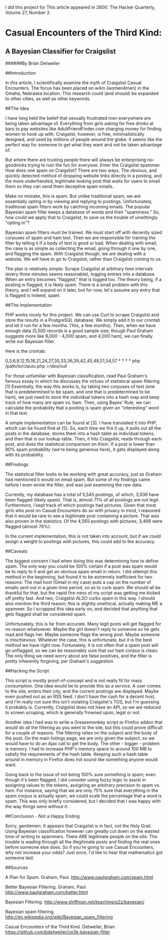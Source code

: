 I did this project for This article appeared in 2600: The Hacker Quarterly, Volume 27, Number 2.

Casual Encounters of the Third Kind:
====================================
A Bayesian Classifier for Craigslist
------------------------------------

######By Brian Detweiler


##Introduction

In this article, I scientifically examine the myth of
Craigslist Casual Encounters. The focus has been placed
on w4m (women4men) in the Omaha, Nebraska location.
This research could (and should) be expanded to other
cities, as well as other keywords.

##The Idea

I have long held the belief that sexually frustrated men
everywhere are being taken advantage of. 
Everything from girls asking for free drinks at bars to 
pay websites like AdultFriendFinder.com charging money
for finding women to hook up with. Craigslist, however, is
free, minimalistically designed, and used by millions of
people around the globe. It seems like the perfect way
for someone to get what they want and not be taken
advantage of.

But where there are trusting people there will always be
enterprising no-goodnicks trying to ruin the fun for
everyone. Enter the Craigslist spammer. How does one spam
on Craigslist? There are two ways. The obvious, and
quickly detected method of dropping website links
directly in a posting, and the more underhanded,
legitimate looking post that waits for users to email them
so they can send them deceptive spam emails.

Make no mistake, this is spam. But unlike traditional
spam, we are essentially opting in by viewing and
replying to postings. Unfortunately, traditional spam
filters work by catching incoming emails. The popular
Bayesian spam filter keeps a database of words and their
"spaminess." So, how could we apply that to Craigslist,
to save us the trouble of unwittingly "opting in"?

Bayesian spam filters must be trained. We must start off
with decently sized corpuses of spam and ham text. Then
we are responsible for training the filter by telling it
if a body of text is good or bad. When dealing with 
email, the case is as simple as collecting the email, 
going through it one by one, and flagging the spam. With
Craigslist though, we are dealing with a website. We  will
have to go to Craigslist, rather than Craigslist coming
to us.

The plan is relatively simple: Scrape Craigslist at
arbitrary time intervals (every three minutes seems
reasonable), logging entries into a database. When an
entry becomes "flagged," that is logged too. The theory
being, if a posting is flagged, it is likely spam. There
is a small problem with this theory, and I will expand on
it later, but for now, let's assume any entry that is
flagged is indeed, spam.

##The Implementation

PHP works nicely for this project. We can use Curl to
scrape Craigslist and store the results in a
PostgreSQL database. We simply add it to our crontab and
let it run for a few months. (Yes, a few months). Then,
when we have enough data (5,500 records is a good sample
size, though Paul Graham suggests more like 8,000 - 4,000
spam, and 4,000 ham), we can finally write our Bayesian
filter.

Here is the crontab:

0,3,6,9,12,15,18,21,24,27,30,33,36,39,42,45,48,51,54,57 *   *   *   *  php /path/to/clauto.php >/dev/null

For those unfamiliar with Bayesian classification, read
Paul Graham's famous essay in which he discusses the
virtues of statistical spam filtering. [1] Essentially,
the way this works is, by taking two corpuses of text
(one that is predetermined to be spam, and one that is
predetermined to be ham), we just need to store the
individual tokens into a hash map and keep track of how
many are spam vs. ham. Then, using Bayes' Rule, we can
calculate the probability that a posting is spam given
an "interesting" word in that text.

A simple implementation can be found at [3]. I have
translated it into PHP, which can be found find at [5].
So, each time we fire it up, it pulls out all the posts
in the database, stores them into a hash table as
individual tokens, and then that is our lookup table.
Then, it hits Craigslist, reads through each post, and
does the statistical comparison on them. If a post is
lower than 90% spam probability (we're being generous
here), it gets displayed along with its probability.

##Findings

The statistical filter looks to be working with great
accuracy, just as Graham had mentioned it would on email
spam. But some of my findings came before I even wrote
the filter, and was just examining the raw data.

Currently, my database has a total of 5,545 postings, of
which, 3,936 have been flagged (likely spam). That is,
almost 71% of all postings are not legit. Furthermore,
I kept track of which postings had pictures. Given that
most girls who post on Casual Encounters do so with 
privacy in mind, I reasoned that it would be rare to see a
legitimate post containing a picture. That was also proven
in the statistics. Of the 4,565 postings with pictures,
3,468 were flagged (almost 76%).

In the current implementation, this is not taken into
account, but if we could assign a weight to postings
with pictures, this could add to the accuracy.

##Caveats

The biggest concern I had when doing this was determining
how to define spam. The only way you could be 100%
certain if a post was spam would be to reply to it and
get an obvious spam email in return. I did attempt this
method in the beginning, but found it to be extremely
inefficient for two reasons: The mail host (Gmail in my
case) puts a cap on the number of emails sent out in a
given time period, so as to curb spam. We should all be
thankful for that, but the rapid fire-ness of my script
was getting me kicked off pretty fast. And two,
Craigslist ALSO curbs spam in this way. I should also
mention the third reason; this is slightly unethical,
actually making ME a spammer. So I scrapped this idea
early on, and decided that anything that gets flagged
shall be considered spam.

Unfortunately, this is far from accurate. Many legit
posts will get flagged for no reason whatsoever. Maybe
the girl doesn't reply to someone so he gets mad and
flags her. Maybe someone flags the wrong post. Maybe
someone is mischievous. Whatever the case, this is
unfortunate, but it is the best method we have right now.
Fortunately, it is not often that a spam post will go
unflagged, so we can be reasonably sure that our ham
corpus is clean. The only thing we need worry about are
false positives, and the filter is pretty inherently
forgiving, per Graham's suggestion.

##Hacking the Script

This script is mostly proof-of-concept and is not really
fit for mass consumption. One idea would be to provide
this as a service. A user comes to the site, enters their
city, and the current postings are displayed. Maybe even
pushed out as an RSS feed. I don't have the cash for a
decent host, and I'm really not sure this isn't violating
Craigslist's TOS, but I'm guessing it probably is.
Currently, Craigslist does not have an API, so we are
reduced to screen scraping, which is generally frowned
upon, legal or not.

Another idea I had was to write a Greasemonkey script or
Firefox addon that would do all the filtering as you went
to the site, but this could prove difficult for a couple
of reasons. The filtering relies on the subject and the
body of the post. On the main listings page, we are only
given the subject, so we would have to do an Ajax call to
get the body. The other - bigger - problem is memory. I
had to increase PHP's memory space to around 100 MB to
satisfy the requirements of the hash table. Keeping such
a hash table around in memory in Firefox does not sound
like something anyone would want.

Going back to the issue of not being 100% sure something
is spam; even though it's been flagged, I did consider
using fuzzy logic to assist in assigning values to the
tokens, assigning an arbitrary precision to spam vs. ham.
For instance, saying that we are only 75% sure that
everything in the spam corpus is actually spam, we could
scale the percentage that a word is spam. This was only
briefly considered, but I decided that I was happy with
the way things were without it.

##Conclusion - Not a Happy Ending

Sorry, gentlemen. It appears that Craigslist is in fact,
not the Holy Grail. Using Bayesian classification
however can greatly cut down on the wasted time of
writing to spammers. There ARE legitimate people on the
site. The trouble is wading through all the illegitimate 
posts and finding the real ones before someone else does.
So if you're going to use Casual Encounters, why not
increase your odds? Just once, I'd like to hear that
mathematics got someone laid.


##Sources

A Plan for Spam. Graham, Paul.
http://www.paulgraham.com/spam.html

Better Bayesian Filtering. Graham, Paul.
http://www.paulgraham.com/better.html

Bayesian Filtering.
http://www.shiffman.net/teaching/a2z/bayesian/

Bayesian spam filtering.
http://en.wikipedia.org/wiki/Bayesian_spam_filtering

Casual Encounters of the Third Kind. Detweiler, Brian.
https://github.com/bdetweiler/ce3k-bayesian-filter
